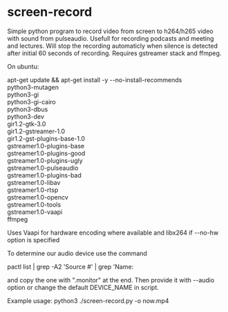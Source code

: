 # screen-record

Simple python program to record video from screen to h264/h265 video with sound from pulseaudio. Usefull for recording podcasts and meeting and lectures. Will stop the recording automaticly when silence is detected after initial 60 seconds of recording. Requires gstreamer stack and ffmpeg. 

On ubuntu:

  apt-get update && apt-get install -y --no-install-recommends \
    python3-mutagen \
    python3-gi \
    python3-gi-cairo \
    python3-dbus \
    python3-dev \
    gir1.2-gtk-3.0 \
    gir1.2-gstreamer-1.0 \
    gir1.2-gst-plugins-base-1.0 \
    gstreamer1.0-plugins-base \
    gstreamer1.0-plugins-good \
    gstreamer1.0-plugins-ugly \
    gstreamer1.0-pulseaudio \
    gstreamer1.0-plugins-bad \
    gstreamer1.0-libav \
    gstreamer1.0-rtsp \
    gstreamer1.0-opencv \
    gstreamer1.0-tools \
    gstreamer1.0-vaapi \
    ffmpeg

Uses Vaapi for hardware encoding where available and libx264 if --no-hw option is specified 

To determine our audio device use the command 

pactl list | grep -A2 'Source #' | grep 'Name: 

and copy the one with ".monitor" at the end. Then provide it with --audio option or change the default DEVICE_NAME in script.

Example usage: python3 ./screen-record.py -o now.mp4
